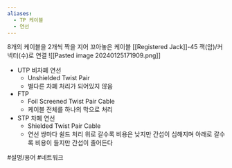 ```yaml
---
aliases:
  - TP 케이블
  - 연선
---
```

8개의 케이블을 2개씩 짝을 지어 꼬아놓은 케이블
[[Registered Jack]]-45 잭(암)/커넥터(수)로 연결
![[Pasted image 20240125171909.png]]
- UTP 비차폐 연선
	- Unshielded Twist Pair
	- 별다른 차폐 처리가 되어있지 않음
- FTP 
	- Foil Screened Twist Pair Cable
	- 케이블 전체를 하나의 막으로 처리
- STP 차폐 연선
	- Shielded Twist Pair Cable
	- 연선 쌍마다 쉴드 처리
위로 갈수록 비용은 낮지만 간섭이 심해지며 아래로 갈수록 비용이 들지만 간섭이 줄어든다

#설명/용어 #네트워크 